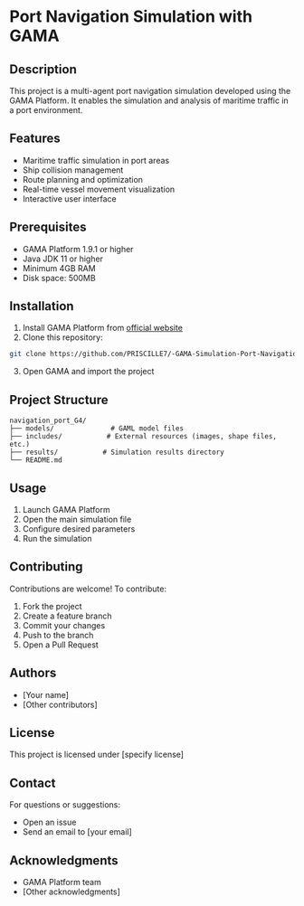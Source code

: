 # Port Navigation Simulation with GAMA

## Description
This project is a multi-agent port navigation simulation developed using the GAMA Platform. It enables the simulation and analysis of maritime traffic in a port environment.

## Features
- Maritime traffic simulation in port areas
- Ship collision management
- Route planning and optimization
- Real-time vessel movement visualization
- Interactive user interface

## Prerequisites
- GAMA Platform 1.9.1 or higher
- Java JDK 11 or higher
- Minimum 4GB RAM
- Disk space: 500MB

## Installation
1. Install GAMA Platform from [official website](https://gama-platform.org/)
2. Clone this repository:
```bash
git clone https://github.com/PRISCILLE7/-GAMA-Simulation-Port-Navigation.git
```
3. Open GAMA and import the project

## Project Structure
```
navigation_port_G4/
├── models/              # GAML model files
├── includes/           # External resources (images, shape files, etc.)
├── results/           # Simulation results directory
└── README.md
```

## Usage
1. Launch GAMA Platform
2. Open the main simulation file
3. Configure desired parameters
4. Run the simulation

## Contributing
Contributions are welcome! To contribute:
1. Fork the project
2. Create a feature branch
3. Commit your changes
4. Push to the branch
5. Open a Pull Request

## Authors
- [Your name]
- [Other contributors]

## License
This project is licensed under [specify license]

## Contact
For questions or suggestions:
- Open an issue
- Send an email to [your email]

## Acknowledgments
- GAMA Platform team
- [Other acknowledgments] 